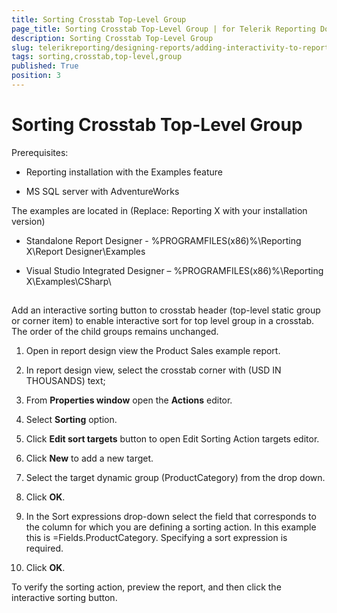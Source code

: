 ```yaml
---
title: Sorting Crosstab Top-Level Group
page_title: Sorting Crosstab Top-Level Group | for Telerik Reporting Documentation
description: Sorting Crosstab Top-Level Group
slug: telerikreporting/designing-reports/adding-interactivity-to-reports/actions/sorting-action/sorting-crosstab-top-level-group
tags: sorting,crosstab,top-level,group
published: True
position: 3
---
```


# Sorting Crosstab Top-Level Group



Prerequisites:
      

* Reporting installation with the Examples feature 
        			

* MS SQL server with AdventureWorks
        			

The examples are located in (Replace: Reporting X with your installation version)
      

* Standalone Report Designer - %PROGRAMFILES(x86)%\Reporting X\Report Designer\Examples
        			

* Visual Studio Integrated Designer – %PROGRAMFILES(x86)%\Reporting X\Examples\CSharp\
        			

## 

Add an interactive sorting button to crosstab header (top-level static group or corner item) 
        	to enable interactive sort for top level group in a crosstab. The order of the child groups remains unchanged.
        	

1. Open in report design view the Product Sales example report.
        		

1. In report design view, select the crosstab corner with (USD IN THOUSANDS) text;
        		

1. From __Properties window__ open the __Actions__ editor.
        		

1. Select __Sorting__ option.
        		

1. Click __Edit sort targets__ button to open Edit Sorting Action targets editor.
        		

1. Click __New__ to add a new target.
        		

1. Select the target dynamic group (ProductCategory) from the drop down. 
        		

1. Click __OK__.
        		

1. In the Sort expressions drop-down select the field that corresponds to the column for which you are defining a sorting action. 
        		In this example this is  =Fields.ProductCategory.
        		Specifying a sort expression is required.

1. Click __OK__.
        		

To verify the sorting action, preview the report, and then click the interactive sorting button. 
        	
